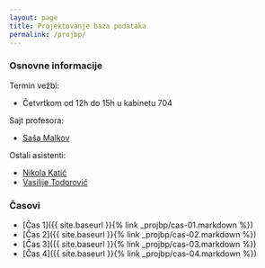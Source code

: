 ```yaml
---
layout: page
title: Projektovanje baza podataka
permalink: /projbp/
---
```


### Osnovne informacije

Termin vežbi:
- Četvrtkom od 12h do 15h u kabinetu 704

Sajt profesora:
- [Saša Malkov](http://poincare.matf.bg.ac.rs/~smalkov/)

Ostali asistenti:
- [Nikola Katić](http://poincare.matf.bg.ac.rs/~nikola.katic/)
- [Vasilije Todorović](http://poincare.matf.bg.ac.rs/~vasilije.todorovic/)

### Časovi

- [Čas 1]({{ site.baseurl }}{% link _projbp/cas-01.markdown %})
- [Čas 2]({{ site.baseurl }}{% link _projbp/cas-02.markdown %})
- [Čas 3]({{ site.baseurl }}{% link _projbp/cas-03.markdown %})
- [Čas 4]({{ site.baseurl }}{% link _projbp/cas-04.markdown %})
